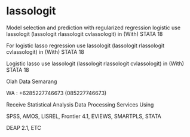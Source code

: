 # lassologit
Model selection and prediction with regularized regression logistic use lassologit (lassologit rlassologit cvlassologit) in (With) STATA 18

For logistic lasso regression use lassologit (lassologit rlassologit cvlassologit) in (With) STATA 18

Logistic lasso use lassologit (lassologit rlassologit cvlassologit) in (With) STATA 18

Olah Data Semarang

WA : +6285227746673 (085227746673)

Receive Statistical Analysis Data Processing Services Using

SPSS, AMOS, LISREL, Frontier 4.1, EVIEWS, SMARTPLS, STATA

DEAP 2.1, ETC
